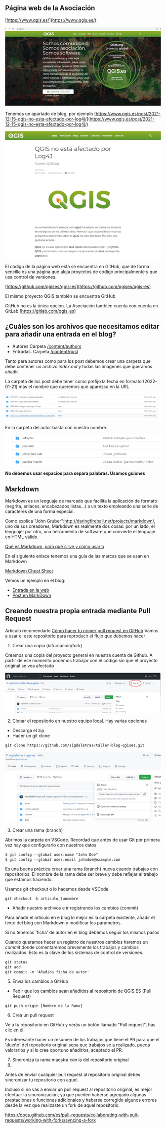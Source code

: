 ## Página web de la Asociación

[https://www.qgis.es/](https://www.qgis.es/)

![](img/01_web.jpg)

Tenemos un apartado de blog, por ejemplo [https://www.qgis.es/post/2021-12-15-qgis-no-esta-afectado-por-log4j/](https://www.qgis.es/post/2021-12-15-qgis-no-esta-afectado-por-log4j/)

![](img/02_ejemplo_entrada.jpg)

El código de la página web está se encuentra en GitHub, que de forma sencilla es una página que aloja proyectos de código principalmente y que usa control de versiones.

[https://github.com/qgises/qgis-es](https://github.com/qgises/qgis-es)

El mismo proyecto QGIS también se encuentra GitHub.

GitHub no es la única opción. La Asociación también cuenta con cuenta en GitLab [https://gitlab.com/qgis_es]

## ¿Cuáles son los archivos que necesitamos editar para añadir una entrada en el blog?

- Autores Carpeta [/content/authors](https://github.com/qgises/qgis-es/tree/master/content/authors)
- Entradas. Carpeta [/content/post](https://github.com/qgises/qgis-es/tree/master/content/post)

Tanto para autores como para los post debemos crear una carpeta que debe contener un archivo *index.md*
y todas las imágenes que queramos añadir.

La carpeta de los post debe tener como prefijo la fecha en formato (2022-01-21) más el nombre que queremos que aparezca en la URL

![post](img/03_post.jpg)

En la carpeta del autor basta con nuestro nombre.

![post](img/04_authors.jpg)

**No debemos usar espacios para separa palabras. Usamos guiones**

## Markdown

Markdown es un lenguaje de marcado que facilita la aplicación de formato (negrita, enlaces, encabezados,listas...) a un texto empleando una serie de caracteres de una forma especial. 

Como explica "John Gruber":http://daringfireball.net/projects/markdown/, uno de sus creadores, Markdown es realmente dos cosas: por un lado, el lenguaje; por otro, una herramienta de software que convierte el lenguaje en HTML válido.

[Qué es Markdown, para qué sirve y cómo usarlo](https://www.genbeta.com/guia-de-inicio/que-es-markdown-para-que-sirve-y-como-usarlo)

En el siguiente enlace tenemos una guía de las marcas que se usan en Markdown

[Markdown Cheat Sheet](https://www.markdownguide.org/cheat-sheet/)

Vemos un ejemplo en el blog:
- [Entrada en la web](https://www.qgis.es/post/2021-03-29-qgis-docker/)
- [Post en MarkDown](https://github.com/qgises/qgis-es/tree/master/content/post/2021-03-29-qgis-docker)


## Creando nuestra propia entrada mediante Pull Request

Artículo recomendado [Cómo hacer tu primer pull request en GitHub](https://www.freecodecamp.org/espanol/news/como-hacer-tu-primer-pull-request-en-github/)
Vamos a usar el este repositorio para reproducir el flujo que debemos hacer

1. Crear una copia (bifurcación/fork)

Creamos una copia del proyecto general en nuestra cuenta de Github. A partir de ese momento podemos trabajar con el código sin que el proyecto original se vea afectado

![](img/05_fork.jpg)

2. Clonar el repositorio en nuestro equipo local. Hay varias opciones
  - Descarga el zip
  - Hacer un git clone

```
git clone https://github.com/sigdeletras/taller-blog-qgises.git
```

![](img/06_clone.jpg)


3. Crear una rama (branch)

Abrimos la carpeta en VSCode. Recordad que antes de usar Git por primera vez hay que configurarlo con nuestros datos

```
$ git config --global user.name "John Doe"
$ git config --global user.email johndoe@example.com
```

Es una buena práctica crear una rama (branch) nueva cuando trabajas con repositorios. El nombre de la rama debe ser breve y debe reflejar el trabajo que estamos haciendo.

Usamos git checkout o lo hacemos desde VSCode

```
git checkout -b articulo_tunombre
```


- Añadir nuestro archivos e ir registrando los cambios (commit)

Para añadir el artículo en e blog lo mejor es la carpeta existente, añadir el texto del blog con Markdown y modificar los parámetros.

Si no tenemos 'ficha' de autor en el blog debemos seguir los mismos pasos

Cuando queramos hacer un registro de nuestros cambios haremos un *commit* donde comentaremos brevemente los trabajos y cambios realizados. Esto es la clave de los sistemas de control de versiones.

```
git status
git add
git commit -m 'Añadida ficha de autor'
```


5. Envía los cambios a GitHub

- Pedir que los cambios sean añadidos al repositorio de QGIS ES (Pull Request)

```
git push origin [Nombre de la Rama]

```

6. Crea un pull request

Ve a tu repositorio en GitHub y verás un botón llamado "Pull request", has clic en él.

Es interesante hacer un resumen de los trabajos que tiene el PR para que el 'dueño' del repositorio original sepa que trabajos se a realizado, pueda valorarlos y si lo cree oportuno añadirlos, aceptado el PR.


7. Sincroniza tu rama maestra con la del repositorio original
8. 
Antes de enviar cualquier pull request al repositorio original debes sincronizar tu repositorio con aquel.

Incluso si no vas a enviar un pull request al repositorio original, es mejor efectuar la sincronización, ya que pueden haberse agregado algunas prestaciones o funciones adicionales y haberse corregido algunos errores desde la vez que realizaste un fork de aquel repositorio.

https://docs.github.com/es/pull-requests/collaborating-with-pull-requests/working-with-forks/syncing-a-fork